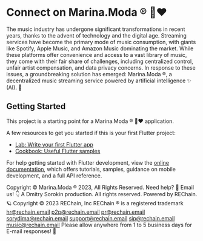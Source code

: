 # Connect on Marina.Moda ® 💖♥️

The music industry has undergone significant transformations in recent years, thanks to the advent of technology and the digital age. Streaming services have become the primary mode of music consumption, with giants like Spotify, Apple Music, and Amazon Music dominating the market. While these platforms offer convenience and access to a vast library of music, they come with their fair share of challenges, including centralized control, unfair artist compensation, and data privacy concerns. In response to these issues, a groundbreaking solution has emerged: Marina.Moda ®, a decentralized music streaming service powered by artificial intelligence ✨ (AI). 🤖

## Getting Started

This project is a starting point for a Marina.Moda ® 💖♥️ application.

A few resources to get you started if this is your first Flutter project:

- [Lab: Write your first Flutter app](https://docs.flutter.dev/get-started/codelab)
- [Cookbook: Useful Flutter samples](https://docs.flutter.dev/cookbook)

For help getting started with Flutter development, view the
[online documentation](https://docs.flutter.dev/), which offers tutorials,
samples, guidance on mobile development, and a full API reference.

Copyright © Marina.Moda ® 2023, All Rights Reserved. Need help? 🤔 Email us! 👇 A Dmitry Sorokin production. All rights reserved. Powered by REChain. 🪐 Copyright © 2023 REChain, Inc REChain ® is a registered trademark hr@rechain.email p2p@rechain.email pr@rechain.email sorydima@rechain.email support@rechain.email sip@rechain.email music@rechain.email Please allow anywhere from 1 to 5 business days for E-mail responses! 💌